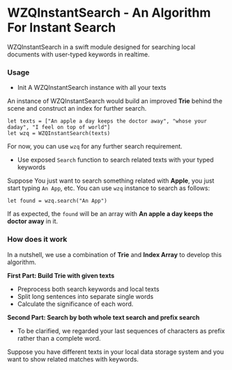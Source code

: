 # WZQInstantSearch - An Algorithm For Instant Search

WZQInstantSearch in a swift module designed for searching local documents with user-typed keywords in realtime.

### Usage

- Init A WZQInstantSearch instance with all your texts

An instance of WZQInstantSearch would build an improved **Trie** behind the scene and construct an index for further search.

	let texts = ["An apple a day keeps the doctor away", "whose your daday", "I feel on top of world"]
	let wzq = WZQInstantSearch(texts)
	
For now, you can use `wzq` for any further search requirement.

- Use exposed `Search` function to search related texts with your typed keywords

Suppose You just want to search something related with **Apple**, you just start typing `An App`, etc. You can use `wzq` instance to search as follows:

	let found = wzq.search("An App")
	
If as expected, the `found` will be an array with **An apple a day keeps the doctor away** in it.
	

### How does it work

In a nutshell, we use a combination of **Trie** and **Index Array** to develop this algorithm.

**First Part: Build Trie with given texts**

- Preprocess both search keywords and local texts
- Split long sentences into separate single words
- Calculate the significance of each word.

**Second Part: Search by both whole text search and prefix search**

- To be clarified, we regarded your last sequences of characters as prefix rather than a complete word.

Suppose you have different texts in your local data storage system and you want to show related matches with keywords. 



